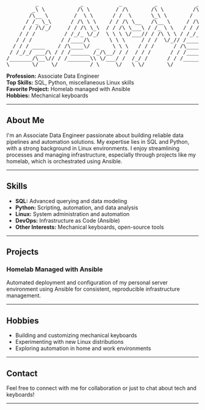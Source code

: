 <pre>
         _             _           _          _            _            _
        _\ \          /\ \        / /\       /\ \         /\ \         /\ \    
       /\__ \        /  \ \      / /  \      \_\ \       /  \ \       /  \ \   
      / /_ \_\      / /\ \ \    / / /\ \__   /\__ \     / /\ \ \     / /\ \ \  
     / / /\/_/     / / /\ \_\  / / /\ \___\ / /_ \ \   / / /\ \_\   / / /\ \_\ 
    / / /         / /_/_ \/_/  \ \ \ \/___// / /\ \ \ / /_/_ \/_/  / / /_/ / / 
   / / /         / /____/\      \ \ \     / / /  \/_// /____/\    / / /__\/ /  
  / / / ____    / /\____\/  _    \ \ \   / / /      / /\____\/   / / /_____/   
 / /_/_/ ___/\ / / /______ /_/\__/ / /  / / /      / / /______  / / /\ \ \     
/_______/\__\// / /_______\\ \/___/ /  /_/ /      / / /_______\/ / /  \ \ \    
\_______\/    \/__________/ \_____\/   \_\/       \/__________/\/_/    \_\/
</pre>

**Profession:** Associate Data Engineer  
**Top Skills:** SQL, Python, miscellaneous Linux skills  
**Favorite Project:** Homelab managed with Ansible  
**Hobbies:** Mechanical keyboards  

---

## About Me

I'm an Associate Data Engineer passionate about building reliable data pipelines and automation solutions. My expertise lies in SQL and Python, with a strong background in Linux environments. I enjoy streamlining processes and managing infrastructure, especially through projects like my homelab, which is orchestrated using Ansible.

---

## Skills

- **SQL:** Advanced querying and data modeling
- **Python:** Scripting, automation, and data analysis
- **Linux:** System administration and automation
- **DevOps:** Infrastructure as Code (Ansible)
- **Other Interests:** Mechanical keyboards, open-source tools

---

## Projects

### Homelab Managed with Ansible
Automated deployment and configuration of my personal server environment using Ansible for consistent, reproducible infrastructure management.

---

## Hobbies

- Building and customizing mechanical keyboards
- Experimenting with new Linux distributions
- Exploring automation in home and work environments

---

## Contact

Feel free to connect with me for collaboration or just to chat about tech and keyboards!

---
